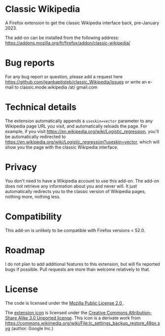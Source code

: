 # Classic Wikipedia
A Firefox extension to get the classic Wikipedia interface back, pre-January 2023. 

The add-on can be installed from the following address: https://addons.mozilla.org/fr/firefox/addon/classic-wikipedia/

# Bug reports
For any bug report or question, please add a request here https://github.com/jeanbaptisteb/classic_Wikipedia/issues or write an e-mail to classic.mode.wikipedia /at/ gmail.com

# Technical details
The extension automatically appends a `useskin=vector` parameter to any Wikipedia page URL you visit, and automatically reloads the page. For example, if you visit https://en.wikipedia.org/wiki/Logistic_regression, you'll be automatically redirected to https://en.wikipedia.org/wiki/Logistic_regression?useskin=vector, which will show you the page with the classic Wikipedia interface.

# Privacy
You don't need to have a Wikipedia account to use this add-on. The add-on does not retrieve any information about you and never will. It just automatically redirects you to the classic version of Wikipedia pages, nothing more, nothing less. 

# Compatibility
This add-on is unlikely to be compatible with Firefox versions < 52.0.

# Roadmap
I do not plan to add additional features to this extension, but will fix reported bugs if possible. Pull requests are more than welcome relatively to that.

# License
The code is licensed under the [ Mozilla Public License 2.0 ](https://www.mozilla.org/en-US/MPL/2.0/).

The [extension icon](https://github.com/jeanbaptisteb/classic_Wikipedia/blob/main/back.svg) is licensed under the [Creative Commons Attribution-Share Alike 3.0 Unported license](https://creativecommons.org/licenses/by-sa/3.0/deed.en). This icon is a derivate work from https://commons.wikimedia.org/wiki/File:Ic_settings_backup_restore_48px.svg (author: Google Inc.)
